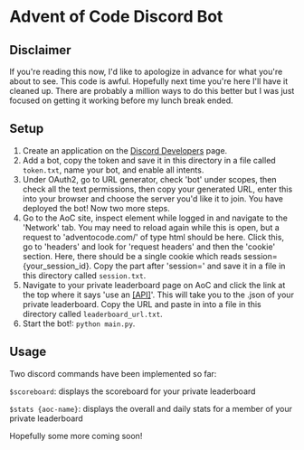 # Advent of Code Discord Bot #

## Disclaimer ##
If you're reading this now, I'd like to apologize in advance for what you're about to see. This code is awful. Hopefully next time you're here I'll have it cleaned up. There are probably a million ways to do this better but I was just focused on getting it working before my lunch break ended. 

## Setup ##
1. Create an application on the [Discord Developers](https://discord.com/developers/applications) page.
2. Add a bot, copy the token and save it in this directory in a file called `token.txt`, name your bot, and enable all intents.
3. Under OAuth2, go to URL generator, check 'bot' under scopes, then check all the text permissions, then copy your generated URL, enter this into your browser and choose the server you'd like it to join.
You have deployed the bot! Now two more steps.
4. Go to the AoC site, inspect element while logged in and navigate to the 'Network' tab. You may need to reload again while this is open, but a request to 'adventocode.com/' of type html should be here. Click this, go to 'headers' and look for 'request headers' and then the 'cookie' section. Here, there should be a single cookie which reads session={your_session_id}. Copy the part after 'session=' and save it in a file in this directory called `session.txt`.
5. Navigate to your private leaderboard page on AoC and click the link at the top where it says 'use an [[API]](#)'. This will take you to the .json of your private leaderboard. Copy the URL and paste in into a file in this directory called `leaderboard_url.txt`.
6. Start the bot!: `python main.py`.

## Usage ##
Two discord commands have been implemented so far:

`$scoreboard`: displays the scoreboard for your private leaderboard

`$stats {aoc-name}`: displays the overall and daily stats for a member of your private leaderboard

Hopefully some more coming soon!